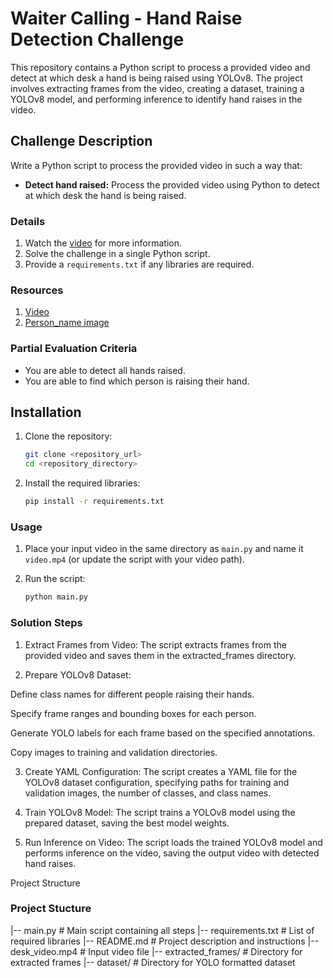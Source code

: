 # Waiter Calling - Hand Raise Detection Challenge

This repository contains a Python script to process a provided video and detect at which desk a hand is being raised using YOLOv8. The project involves extracting frames from the video, creating a dataset, training a YOLOv8 model, and performing inference to identify hand raises in the video.

## Challenge Description

Write a Python script to process the provided video in such a way that:

- **Detect hand raised:** Process the provided video using Python to detect at which desk the hand is being raised.

### Details

1. Watch the [video](https://ml-hiring.fringecore.sh/waiter_calling/desk_video.mp4) for more information.
2. Solve the challenge in a single Python script.
3. Provide a `requirements.txt` if any libraries are required.

### Resources

1. [Video](https://ml-hiring.fringecore.sh/waiter_calling/desk_video.mp4)
2. [Person_name image](https://ml-hiring.fringecore.sh/waiter_calling/IMG.png)

### Partial Evaluation Criteria

- You are able to detect all hands raised.
- You are able to find which person is raising their hand.

## Installation

1. Clone the repository:
   ```bash
   git clone <repository_url>
   cd <repository_directory>

2. Install the required libraries:
    ```bash
    pip install -r requirements.txt
    ```

### Usage

1. Place your input video in the same directory as `main.py` and name it `video.mp4` (or update the script with your video path).

2. Run the script:
    ```bash
    python main.py
    ```
### Solution Steps

1. Extract Frames from Video: The script extracts frames from the provided video and saves them in the extracted_frames directory.

2. Prepare YOLOv8 Dataset:

Define class names for different people raising their hands.

Specify frame ranges and bounding boxes for each person.

Generate YOLO labels for each frame based on the specified annotations.

Copy images to training and validation directories.

3. Create YAML Configuration: The script creates a YAML file for the YOLOv8 dataset configuration, specifying paths for training and validation images, the number of classes, and class names.

4. Train YOLOv8 Model: The script trains a YOLOv8 model using the prepared dataset, saving the best model weights.

5. Run Inference on Video: The script loads the trained YOLOv8 model and performs inference on the video, saving the output video with detected hand raises.

Project Structure
### Project Stucture
|-- main.py                # Main script containing all steps
|-- requirements.txt       # List of required libraries
|-- README.md              # Project description and instructions
|-- desk_video.mp4         # Input video file
|-- extracted_frames/      # Directory for extracted frames
|-- dataset/               # Directory for YOLO formatted dataset
